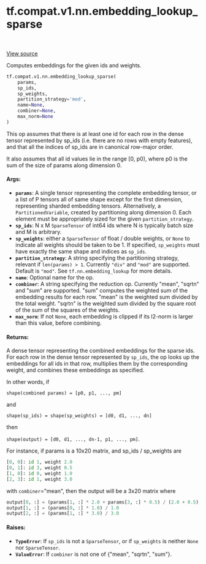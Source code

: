 <div itemscope itemtype="http://developers.google.com/ReferenceObject">
<meta itemprop="name" content="tf.compat.v1.nn.embedding_lookup_sparse" />
<meta itemprop="path" content="Stable" />
</div>

# tf.compat.v1.nn.embedding_lookup_sparse

<!-- Insert buttons -->

<table class="tfo-notebook-buttons tfo-api" align="left">
</table>

<a target="_blank" href="/code/stable/tensorflow/python/ops/embedding_ops.py">View source</a>



<!-- Start diff -->
Computes embeddings for the given ids and weights.

``` python
tf.compat.v1.nn.embedding_lookup_sparse(
    params,
    sp_ids,
    sp_weights,
    partition_strategy='mod',
    name=None,
    combiner=None,
    max_norm=None
)
```



<!-- Placeholder for "Used in" -->

This op assumes that there is at least one id for each row in the dense tensor
represented by sp_ids (i.e. there are no rows with empty features), and that
all the indices of sp_ids are in canonical row-major order.

It also assumes that all id values lie in the range [0, p0), where p0
is the sum of the size of params along dimension 0.

#### Args:


* <b>`params`</b>: A single tensor representing the complete embedding tensor, or a
  list of P tensors all of same shape except for the first dimension,
  representing sharded embedding tensors.  Alternatively, a
  `PartitionedVariable`, created by partitioning along dimension 0. Each
  element must be appropriately sized for the given `partition_strategy`.
* <b>`sp_ids`</b>: N x M `SparseTensor` of int64 ids where N is typically batch size
  and M is arbitrary.
* <b>`sp_weights`</b>: either a `SparseTensor` of float / double weights, or `None` to
  indicate all weights should be taken to be 1. If specified, `sp_weights`
  must have exactly the same shape and indices as `sp_ids`.
* <b>`partition_strategy`</b>: A string specifying the partitioning strategy, relevant
  if `len(params) > 1`. Currently `"div"` and `"mod"` are supported. Default
  is `"mod"`. See `tf.nn.embedding_lookup` for more details.
* <b>`name`</b>: Optional name for the op.
* <b>`combiner`</b>: A string specifying the reduction op. Currently "mean", "sqrtn"
  and "sum" are supported. "sum" computes the weighted sum of the embedding
  results for each row. "mean" is the weighted sum divided by the total
  weight. "sqrtn" is the weighted sum divided by the square root of the sum
  of the squares of the weights.
* <b>`max_norm`</b>: If not `None`, each embedding is clipped if its l2-norm is larger
  than this value, before combining.


#### Returns:

A dense tensor representing the combined embeddings for the
sparse ids. For each row in the dense tensor represented by `sp_ids`, the op
looks up the embeddings for all ids in that row, multiplies them by the
corresponding weight, and combines these embeddings as specified.

In other words, if

  `shape(combined params) = [p0, p1, ..., pm]`

and

  `shape(sp_ids) = shape(sp_weights) = [d0, d1, ..., dn]`

then

  `shape(output) = [d0, d1, ..., dn-1, p1, ..., pm]`.

For instance, if params is a 10x20 matrix, and sp_ids / sp_weights are

  ```python
  [0, 0]: id 1, weight 2.0
  [0, 1]: id 3, weight 0.5
  [1, 0]: id 0, weight 1.0
  [2, 3]: id 1, weight 3.0
  ```

with `combiner`="mean", then the output will be a 3x20 matrix where

  ```python
  output[0, :] = (params[1, :] * 2.0 + params[3, :] * 0.5) / (2.0 + 0.5)
  output[1, :] = (params[0, :] * 1.0) / 1.0
  output[2, :] = (params[1, :] * 3.0) / 3.0
  ```



#### Raises:


* <b>`TypeError`</b>: If `sp_ids` is not a `SparseTensor`, or if `sp_weights` is
  neither `None` nor `SparseTensor`.
* <b>`ValueError`</b>: If `combiner` is not one of {"mean", "sqrtn", "sum"}.